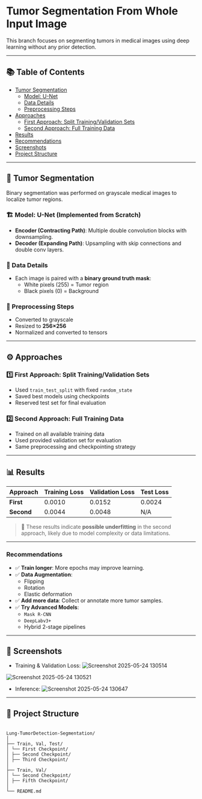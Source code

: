 # Tumor Segmentation From Whole Input Image

This branch focuses on segmenting tumors in medical images using deep learning without any prior detection.

---

## 📚 Table of Contents

- [Tumor Segmentation](#tumor-segmentation)
  - [Model: U-Net](#model-u-net-implemented-from-scratch)
  - [Data Details](#data-details)
  - [Preprocessing Steps](#preprocessing-steps)
- [Approaches](#approaches)
  - [First Approach: Split Training/Validation Sets](#1️⃣-first-approach-split-trainingvalidation-sets)
  - [Second Approach: Full Training Data](#2️⃣-second-approach-full-training-data)
- [Results](#results)
- [Recommendations](#recommendations)
- [Screenshots](#📸-screenshots)
- [Project Structure](#📁-project-structure)

---

## 🧠 Tumor Segmentation

Binary segmentation was performed on grayscale medical images to localize tumor regions.

### 🏗️ Model: U-Net (Implemented from Scratch)

- **Encoder (Contracting Path)**: Multiple double convolution blocks with downsampling.
- **Decoder (Expanding Path)**: Upsampling with skip connections and double conv layers.

### 📑 Data Details

- Each image is paired with a **binary ground truth mask**:
  - White pixels (255) = Tumor region
  - Black pixels (0) = Background

### 🔄 Preprocessing Steps

- Converted to grayscale
- Resized to **256×256**
- Normalized and converted to tensors

---

## ⚙️ Approaches

### 1️⃣ First Approach: Split Training/Validation Sets

- Used `train_test_split` with fixed `random_state`
- Saved best models using checkpoints
- Reserved test set for final evaluation

### 2️⃣ Second Approach: Full Training Data

- Trained on all available training data
- Used provided validation set for evaluation
- Same preprocessing and checkpointing strategy

---

## 📊 Results

| Approach        | Training Loss | Validation Loss | Test Loss |
|----------------|----------------|------------------|------------|
| **First**       | 0.0010         | 0.0152           | 0.0024     |
| **Second**      | 0.0044         | 0.0048           | N/A        |

> 🔎 These results indicate **possible underfitting** in the second approach, likely due to model complexity or data limitations.

---


### Recommendations

- ✅ **Train longer**: More epochs may improve learning.
- ✅ **Data Augmentation**:
  - Flipping
  - Rotation
  - Elastic deformation
- ✅ **Add more data**: Collect or annotate more tumor samples.
- ✅ **Try Advanced Models**:
  - `Mask R-CNN`
  - `DeepLabv3+`
  - Hybrid 2-stage pipelines

---

## 📸 Screenshots

- Training & Validation Loss:
![Screenshot 2025-05-24 130514](https://github.com/user-attachments/assets/707d37e6-bcfe-4a4d-b8b1-48a4b82f23fb)

![Screenshot 2025-05-24 130521](https://github.com/user-attachments/assets/02b3072b-e83b-4bfb-a68d-a49bdd23b35d)

- Inference:
![Screenshot 2025-05-24 130647](https://github.com/user-attachments/assets/a8561fdb-0e18-40ad-9482-463e30d70351)


---

## 📁 Project Structure

<pre> <code>
Lung-TumorDetection-Segmentation/
│
├── Train, Val, Test/
│ └── First Checkpoint/
│ ├── Second Checkpoint/
│ ├── Third Checkpoint/
│
├── Train, Val/
│ └── Second Checkpoint/
│ ├── Fifth Checkpoint/
│
└── README.md
</code> </pre>
